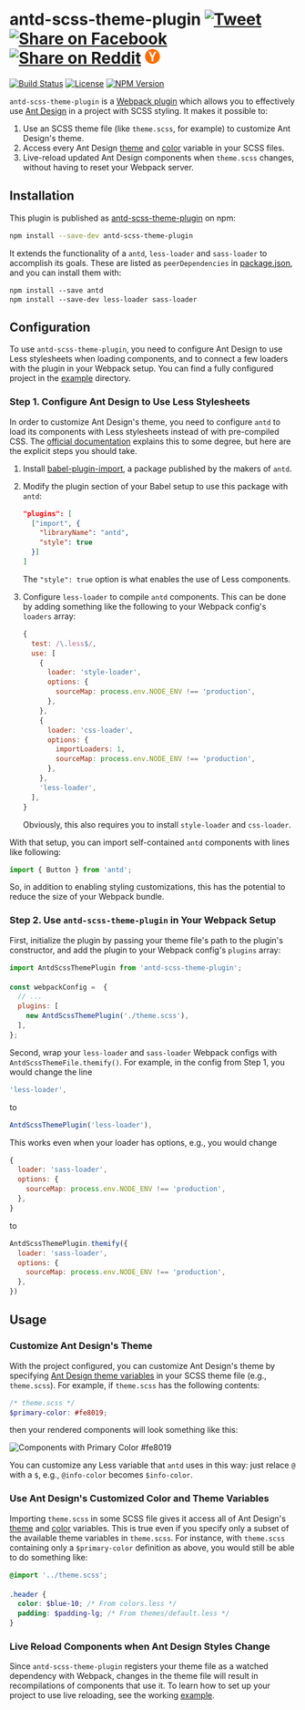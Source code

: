<h1 vertical-align="middle">antd-scss-theme-plugin
    <a targe="_blank" href="https://twitter.com/home?status=antd-scss-theme-plugin%20%E2%80%93%20A%20Webpack%20plugin%20for%20customizing%20Ant%20Design%20with%20an%20SCSS%20theme%20file.%0A%0Ahttps%3A%2F%2Fgithub.com%2Fprncc%2Fantd-scss-theme-plugin">
        <img height="26px" src="https://simplesharebuttons.com/images/somacro/twitter.png"
            alt="Tweet"></a>
    <a target="_blank" href="https://www.facebook.com/sharer/sharer.php?u=https%3A//github.com/prncc/antd-scss-theme-plugin">
        <img height="26px" src="https://simplesharebuttons.com/images/somacro/facebook.png"
            alt="Share on Facebook"></a>
    <a target="_blank" href="http://reddit.com/submit?url=https%3A%2F%2Fgithub.com%2Fprncc%2Fantd-scss-theme-plugin&title=antd-scss-theme-plugin%20%E2%80%93%20A%20Webpack%20plugin%20for%20customizing%20Ant%20Design%20with%20SCSS">
        <img height="26px" src="https://simplesharebuttons.com/images/somacro/reddit.png"
            alt="Share on Reddit"></a>
    <a target="_blank" href="https://news.ycombinator.com/submitlink?u=https://github.com/prncc/antd-scss-theme-plugin&t=antd-scss-theme-plugin%20%E2%80%93%20A%20Webpack%20plugin%20for%20customizing%20Ant%20Design%20with%20SCSS">
        <img height="26px" src="resources/y-combinator.png"
            alt="Share on Hacker News"></a>
</h1>

<p align="left">
    <a href="https://circleci.com/gh/prncc/antd-scss-theme-plugin/tree/master">
        <img src="https://img.shields.io/circleci/project/github/prncc/antd-scss-theme-plugin/master.svg"
            alt="Build Status"></a>
    <a href="https://github.com/prncc/antd-scss-theme-plugin/blob/master/LICENSE.md">
        <img src="https://img.shields.io/npm/l/antd-scss-theme-plugin.svg"
            alt="License"></a>
    <a href="https://www.npmjs.com/package/antd-scss-theme-plugin">
        <img src="https://img.shields.io/npm/v/antd-scss-theme-plugin.svg"
            alt="NPM Version"></a>
</p>

`antd-scss-theme-plugin` is a [Webpack plugin](https://webpack.js.org/concepts/plugins/) which allows you to effectively use [Ant Design](https://ant.design/) in a project with SCSS styling.
It makes it possible to:

1. Use an SCSS theme file (like `theme.scss`, for example) to customize Ant Design's theme.
2. Access every Ant Design [theme](https://github.com/ant-design/ant-design/blob/master/components/style/themes/default.less) and [color](https://github.com/ant-design/ant-design/blob/master/components/style/color/colors.less) variable in your SCSS files.
3. Live-reload updated Ant Design components when `theme.scss` changes, without having to reset your Webpack server.


## Installation

This plugin is published as [antd-scss-theme-plugin](https://www.npmjs.com/package/antd-scss-theme-plugin) on npm:

```bash
npm install --save-dev antd-scss-theme-plugin
```

It extends the functionality of a `antd`, `less-loader` and `sass-loader` to accomplish its goals.
These are listed as `peerDependencies` in [package.json](package.json), and you can install them with:

```
npm install --save antd
npm install --save-dev less-loader sass-loader
```


## Configuration

To use `antd-scss-theme-plugin`, you need to configure Ant Design to use Less stylesheets when loading components, and to connect a few loaders with the plugin in your Webpack setup.
You can find a fully configured project in the [example](example/) directory.


### Step 1. Configure Ant Design to Use Less Stylesheets

In order to customize Ant Design's theme, you need to configure `antd` to load its components with Less stylesheets instead of with pre-compiled CSS.
The [official documentation](https://ant.design/docs/react/customize-theme) explains this to some degree, but here are the explicit steps you should take.

1. Install [babel-plugin-import](https://www.npmjs.com/package/babel-plugin-import), a package published by the makers of `antd`.
2. Modify the plugin section of your Babel setup to use this package with `antd`:

    ```json
    "plugins": [
      ["import", {
        "libraryName": "antd",
        "style": true
      }]
    ]
    ```

    The `"style": true` option is what enables the use of Less components.
3. Configure `less-loader` to compile `antd` components.
    This can be done by adding something like the following to your Webpack config's `loaders` array:

    ```javascript
    {
      test: /\.less$/,
      use: [
        {
          loader: 'style-loader',
          options: {
            sourceMap: process.env.NODE_ENV !== 'production',
          },
        },
        {
          loader: 'css-loader',
          options: {
            importLoaders: 1,
            sourceMap: process.env.NODE_ENV !== 'production',
          },
        },
        'less-loader',
      ],
    }
    ```

    Obviously, this also requires you to install `style-loader` and `css-loader`.

With that setup, you can import self-contained `antd` components with lines like following:

```javascript
import { Button } from 'antd';
```

So, in addition to enabling styling customizations, this has the potential to reduce the size of your Webpack bundle.


### Step 2. Use `antd-scss-theme-plugin` in Your Webpack Setup

First, initialize the plugin by passing your theme file's path to the plugin's constructor, and add the plugin to your Webpack config's `plugins` array:

```javascript
import AntdScssThemePlugin from 'antd-scss-theme-plugin';

const webpackConfig =  {
  // ...
  plugins: [
    new AntdScssThemePlugin('./theme.scss'),
  ],
};
```

Second, wrap your `less-loader` and `sass-loader` Webpack configs with `AntdScssThemeFile.themify()`.
For example, in the config from Step 1, you would change the line

```javascript
'less-loader',
```

to

```javascript
AntdScssThemePlugin('less-loader'),
```

This works even when your loader has options, e.g., you would change

```javascript
{
  loader: 'sass-loader',
  options: {
    sourceMap: process.env.NODE_ENV !== 'production',
  },
}
```

to

```javascript
AntdScssThemePlugin.themify({
  loader: 'sass-loader',
  options: {
    sourceMap: process.env.NODE_ENV !== 'production',
  },
})
```


## Usage

### Customize Ant Design's Theme

With the project configured, you can customize Ant Design's theme by specifying [Ant Design theme variables](https://github.com/ant-design/ant-design/blob/master/components/style/themes/default.less) in your SCSS theme file (e.g., `theme.scss`).
For example, if `theme.scss` has the following contents:

```scss
/* theme.scss */
$primary-color: #fe8019;
```

then your rendered components will look something like this:

![Components with Primary Color #fe8019](https://raw.githubusercontent.com/prncc/antd-scss-theme-plugin/master/resources/orange-sample.png)

You can customize any Less variable that `antd` uses in this way: just relace `@` with a `$`, e.g., `@info-color` becomes `$info-color`.


### Use Ant Design's Customized Color and Theme Variables

Importing `theme.scss` in some SCSS file gives it access all of Ant Design's [theme](https://github.com/ant-design/ant-design/blob/master/components/style/themes/default.less) and [color](https://github.com/ant-design/ant-design/blob/master/components/style/color/colors.less) variables.
This is true even if you specify only a subset of the available theme variables in `theme.scss`.
For instance, with `theme.scss` containing only a `$primary-color` definition as above, you would still be able to do something like:

```scss
@import '../theme.scss';

.header {
  color: $blue-10; /* From colors.less */
  padding: $padding-lg; /* From themes/default.less */
}
```


### Live Reload Components when Ant Design Styles Change

Since `antd-scss-theme-plugin` registers your theme file as a watched dependency with Webpack, changes in the theme file will result in recompilations of components that use it.
To learn how to set up your project to use live reloading, see the working [example](example/).

